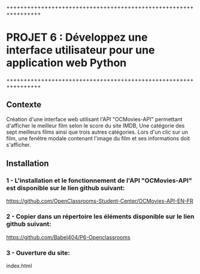 ++++++++++++++++++++++++++++++++++++++++++++++++++++++++++++++++

# PROJET 6 : Développez une interface utilisateur pour une application web Python

++++++++++++++++++++++++++++++++++++++++++++++++++++++++++++++++

## Contexte

Création d'une interface web utilisant l'API "OCMovies-API" permettant d'afficher le meilleur film selon le score du site IMDB, 
Une catégorie des sept meilleurs films ainsi que trois autres catégories.
Lors d'un clic sur un film, une fenêtre modale contenant l'image du film et ses informations doit s'afficher.  


## Installation


### 1 - L'installation et le fonctionnement de l'API "OCMovies-API" est disponible sur le lien github suivant:
    

   https://github.com/OpenClassrooms-Student-Center/OCMovies-API-EN-FR


### 2 - Copier dans un répertoire les éléments disponible sur le lien github suivant:


   https://github.com/Babel404/P6-Openclassrooms


### 3 - Ouverture du site:

   index.html
